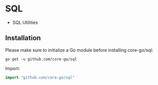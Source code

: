 # SQL
- SQL Utilities

## Installation
Please make sure to initialize a Go module before installing core-go/sql:

```shell
go get -u github.com/core-go/sql
```

Import:
```go
import "github.com/core-go/sql"
```